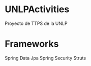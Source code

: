 UNLPActivities
==============

Proyecto de TTPS de la UNLP

Frameworks
===========
Spring Data Jpa
Spring Security
Struts

